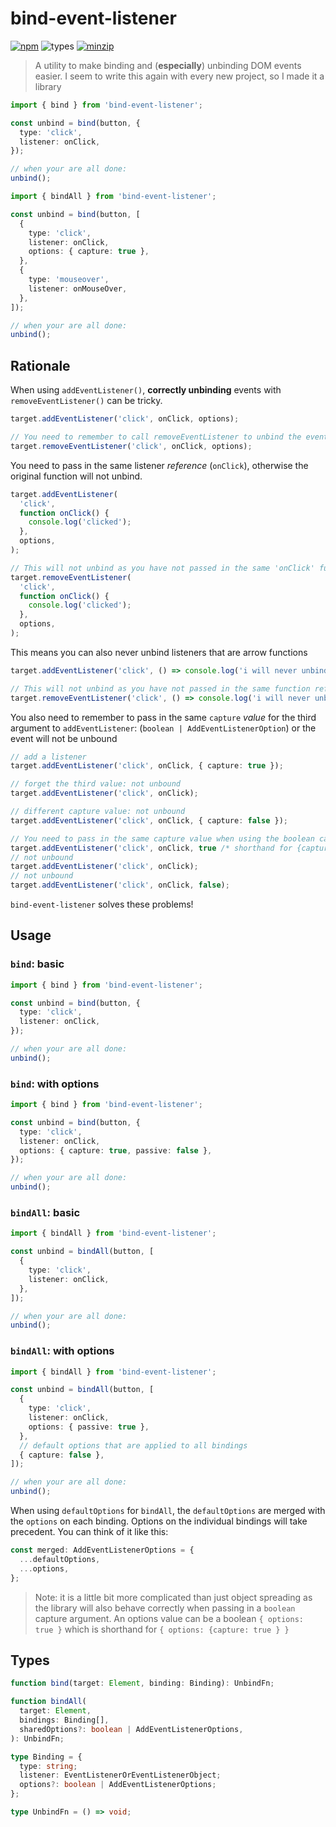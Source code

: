# bind-event-listener

[![npm](https://img.shields.io/npm/v/bind-event-listener.svg)](https://www.npmjs.com/package/bind-event-listener)
![types](https://img.shields.io/badge/types-typescript-blueviolet)
[![minzip](https://img.shields.io/bundlephobia/minzip/bind-event-listener.svg)](https://www.npmjs.com/package/bind-event-listener)

> A utility to make binding and (**especially**) unbinding DOM events easier.
> I seem to write this again with every new project, so I made it a library

```ts
import { bind } from 'bind-event-listener';

const unbind = bind(button, {
  type: 'click',
  listener: onClick,
});

// when your are all done:
unbind();
```

```ts
import { bindAll } from 'bind-event-listener';

const unbind = bind(button, [
  {
    type: 'click',
    listener: onClick,
    options: { capture: true },
  },
  {
    type: 'mouseover',
    listener: onMouseOver,
  },
]);

// when your are all done:
unbind();
```

## Rationale

When using `addEventListener()`, **correctly unbinding** events with `removeEventListener()` can be tricky.

```ts
target.addEventListener('click', onClick, options);

// You need to remember to call removeEventListener to unbind the event
target.removeEventListener('click', onClick, options);
```

You need to pass in the same listener _reference_ (`onClick`), otherwise the original function will not unbind.

```ts
target.addEventListener(
  'click',
  function onClick() {
    console.log('clicked');
  },
  options,
);

// This will not unbind as you have not passed in the same 'onClick' function reference
target.removeEventListener(
  'click',
  function onClick() {
    console.log('clicked');
  },
  options,
);
```

This means you can also never unbind listeners that are arrow functions

```ts
target.addEventListener('click', () => console.log('i will never unbind'), options);

// This will not unbind as you have not passed in the same function reference
target.removeEventListener('click', () => console.log('i will never unbind'), options);
```

You also need to remember to pass in the same `capture` _value_ for the third argument to `addEventListener`: (`boolean | AddEventListenerOption`) or the event will not be unbound

```ts
// add a listener
target.addEventListener('click', onClick, { capture: true });

// forget the third value: not unbound
target.addEventListener('click', onClick);

// different capture value: not unbound
target.addEventListener('click', onClick, { capture: false });

// You need to pass in the same capture value when using the boolean capture format as well
target.addEventListener('click', onClick, true /* shorthand for {capture: true} */);
// not unbound
target.addEventListener('click', onClick);
// not unbound
target.addEventListener('click', onClick, false);
```

`bind-event-listener` solves these problems!

## Usage

### `bind`: basic

```ts
import { bind } from 'bind-event-listener';

const unbind = bind(button, {
  type: 'click',
  listener: onClick,
});

// when your are all done:
unbind();
```

### `bind`: with options

```ts
import { bind } from 'bind-event-listener';

const unbind = bind(button, {
  type: 'click',
  listener: onClick,
  options: { capture: true, passive: false },
});

// when your are all done:
unbind();
```

### `bindAll`: basic

```ts
import { bindAll } from 'bind-event-listener';

const unbind = bindAll(button, [
  {
    type: 'click',
    listener: onClick,
  },
]);

// when your are all done:
unbind();
```

### `bindAll`: with options

```ts
import { bindAll } from 'bind-event-listener';

const unbind = bindAll(button, [
  {
    type: 'click',
    listener: onClick,
    options: { passive: true },
  },
  // default options that are applied to all bindings
  { capture: false },
]);

// when your are all done:
unbind();
```

When using `defaultOptions` for `bindAll`, the `defaultOptions` are merged with the `options` on each binding. Options on the individual bindings will take precedent. You can think of it like this:

```ts
const merged: AddEventListenerOptions = {
  ...defaultOptions,
  ...options,
};
```

> Note: it is a little bit more complicated than just object spreading as the library will also behave correctly when passing in a `boolean` capture argument. An options value can be a boolean `{ options: true }` which is shorthand for `{ options: {capture: true } }`

## Types

```ts
function bind(target: Element, binding: Binding): UnbindFn;

function bindAll(
  target: Element,
  bindings: Binding[],
  sharedOptions?: boolean | AddEventListenerOptions,
): UnbindFn;

type Binding = {
  type: string;
  listener: EventListenerOrEventListenerObject;
  options?: boolean | AddEventListenerOptions;
};

type UnbindFn = () => void;
```

